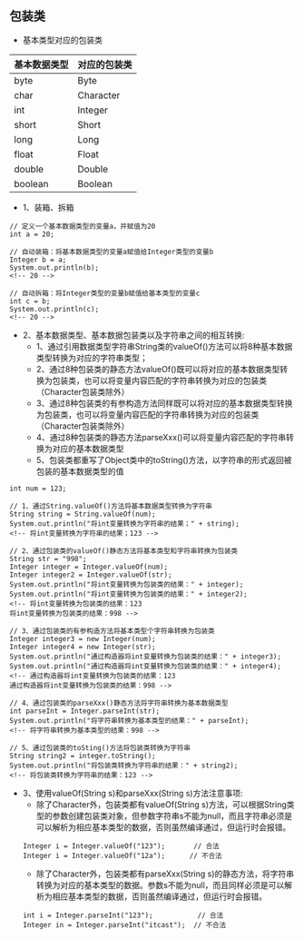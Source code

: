 ## 包装类
- 基本类型对应的包装类

|基本数据类型|对应的包装类|
|:--|:--|
|byte|Byte|
|char|Character|
|int|Integer|
|short|Short|
|long|Long|
|float|Float|
|double|Double|
|boolean|Boolean|

- 1、装箱、拆箱
```
// 定义一个基本数据类型的变量a，并赋值为20
int a = 20;

// 自动装箱：将基本数据类型的变量a赋值给Integer类型的变量b
Integer b = a;
System.out.println(b);
<!-- 20 -->

// 自动拆箱：将Integer类型的变量b赋值给基本类型的变量c
int c = b;
System.out.println(c);
<!-- 20 -->
```

- 2、基本数据类型、基本数据包装类以及字符串之间的相互转换:
  - 1、通过引用数据类型字符串String类的valueOf()方法可以将8种基本数据类型转换为对应的字符串类型；
  - 2、通过8种包装类的静态方法valueOf()既可以将对应的基本数据类型转换为包装类，也可以将变量内容匹配的字符串转换为对应的包装类（Character包装类除外）
  - 3、通过8种包装类的有参构造方法同样既可以将对应的基本数据类型转换为包装类，也可以将变量内容匹配的字符串转换为对应的包装类（Character包装类除外）
  - 4、通过8种包装类的静态方法parseXxx()可以将变量内容匹配的字符串转换为对应的基本数据类型
  - 5、包装类都重写了Object类中的toString()方法，以字符串的形式返回被包装的基本数据类型的值
```
int num = 123;

// 1、通过String.valueOf()方法将基本数据类型转换为字符串
String string = String.valueOf(num);
System.out.println("将int变量转换为字符串的结果；" + string);
<!-- 将int变量转换为字符串的结果；123 -->

// 2、通过包装类的valueOf()静态方法将基本类型和字符串转换为包装类
String str = "998";
Integer integer = Integer.valueOf(num);
Integer integer2 = Integer.valueOf(str);
System.out.println("将int变量转换为包装类的结果：" + integer);
System.out.println("将int变量转换为包装类的结果：" + integer2);
<!-- 将int变量转换为包装类的结果：123
将int变量转换为包装类的结果：998 -->

// 3、通过包装类的有参构造方法将基本类型个字符串转换为包装类
Integer integer3 = new Integer(num);
Integer integer4 = new Integer(str);
System.out.println("通过构造器将int变量转换为包装类的结果：" + integer3);
System.out.println("通过构造器将int变量转换为包装类的结果：" + integer4);
<!-- 通过构造器将int变量转换为包装类的结果：123
通过构造器将int变量转换为包装类的结果：998 -->

// 4、通过包装类的parseXxx()静态方法将字符串转换为基本数据类型
int parseInt = Integer.parseInt(str);
System.out.println("将字符串转换为基本类型的结果：" + parseInt);
<!-- 将字符串转换为基本类型的结果：998 -->

// 5、通过包装类的toSting()方法将包装类转换为字符串
String string2 = integer.toString();
System.out.println("将包装类转换为字符串的结果：" + string2);
<!-- 将包装类转换为字符串的结果：123 -->
```

- 3、使用valueOf(String s)和parseXxx(String s)方法注意事项:
  - 除了Character外，包装类都有valueOf(String s)方法，可以根据String类型的参数创建包装类对象，但参数字符串s不能为null，而且字符串必须是可以解析为相应基本类型的数据，否则虽然编译通过，但运行时会报错。
  ```
  Integer i = Integer.valueOf("123");       // 合法
  Integer i = Integer.valueOf("12a");      // 不合法
  ```
  - 除了Character外，包装类都有parseXxx(String s)的静态方法，将字符串转换为对应的基本类型的数据。参数s不能为null，而且同样必须是可以解析为相应基本类型的数据，否则虽然编译通过，但运行时会报错。
  ```
  int i = Integer.parseInt("123");           // 合法    
  Integer in = Integer.parseInt("itcast");  // 不合法 
  ```
